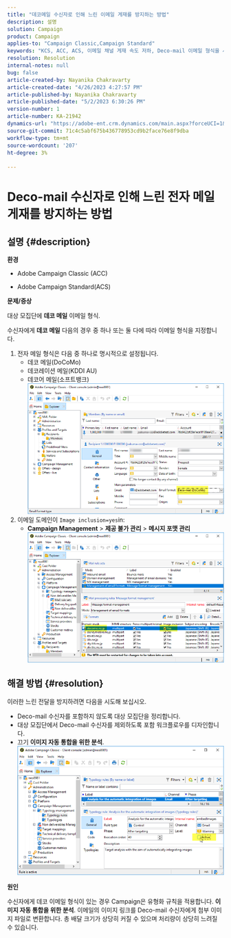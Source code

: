```yaml
---
title: "데코메일 수신자로 인해 느린 이메일 게재를 방지하는 방법"
description: 설명
solution: Campaign
product: Campaign
applies-to: "Campaign Classic,Campaign Standard"
keywords: "KCS, ACC, ACS, 이메일 채널 게재 속도 저하, Deco-mail 이메일 형식을 사용하는 수신자, 성능, 처리량"
resolution: Resolution
internal-notes: null
bug: false
article-created-by: Nayanika Chakravarty
article-created-date: "4/26/2023 4:27:57 PM"
article-published-by: Nayanika Chakravarty
article-published-date: "5/2/2023 6:30:26 PM"
version-number: 1
article-number: KA-21942
dynamics-url: "https://adobe-ent.crm.dynamics.com/main.aspx?forceUCI=1&pagetype=entityrecord&etn=knowledgearticle&id=b067dd49-4fe4-ed11-a7c7-6045bd006b4b"
source-git-commit: 71c4c5abf675b436778953cd9b2face76e8f9dba
workflow-type: tm+mt
source-wordcount: '207'
ht-degree: 3%

---
```


# Deco-mail 수신자로 인해 느린 전자 메일 게재를 방지하는 방법

## 설명 {#description}


<b>환경</b>

- Adobe Campaign Classic (ACC)

- Adobe Campaign Standard(ACS)

<b>문제/증상</b>

대상 모집단에 <b>데코 메일</b> 이메일 형식.

수신자에게 <b>데코 메일</b> 다음의 경우 중 하나 또는 둘 다에 따라 이메일 형식을 지정합니다.

1. 전자 메일 형식은 다음 중 하나로 명시적으로 설정됩니다.
   - 데코 메일(DoCoMo)
   - 데코레이션 메일(KDDI AU)
   - 데코어 메일(소프트뱅크)         ![](assets/___62f0ced0-54e4-ed11-a7c7-6045bd006b4b___.png)
2. 이메일 도메인이 `Image inclusion=yes`in:
   - <b>Campaign Management</b> > <b>제공 불가 관리</b> > <b>메시지 포맷 관리</b>        ![](assets/___6af0ced0-54e4-ed11-a7c7-6045bd006b4b___.png)



## 해결 방법 {#resolution}


이러한 느린 전달을 방지하려면 다음을 시도해 보십시오.

- Deco-mail 수신자를 포함하지 않도록 대상 모집단을 정리합니다.
- 대상 모집단에서 Deco-mail 수신자를 제외하도록 포함 워크플로우를 디자인합니다.
- 끄기 <b>이미지 자동 통합을 위한 분석</b>.    ![](assets/6f31278e-55e4-ed11-a7c7-6045bd006b4b.png)


<b>원인</b>

수신자에게 데코 이메일 형식이 있는 경우 Campaign은 유형화 규칙을 적용합니다. <b>이미지 자동 통합을 위한 분석</b>. 이메일의 이미지 링크를 Deco-mail 수신자에게 첨부 이미지 파일로 변환합니다. 총 배달 크기가 상당히 커질 수 있으며 처리량이 상당히 느려질 수 있습니다.
